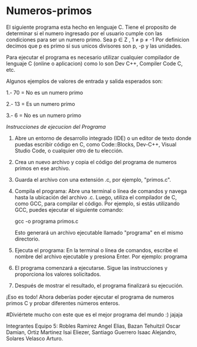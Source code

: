 # Numeros-primos
El siguiente programa esta hecho en lenguaje C. Tiene el proposito de determinar si el numero ingresado por el usuario cumple con las condiciones para ser un numero primo.
Sea p ∈ Z , 1 ≠ p ≠ -1
Por definicion decimos que p es primo si sus unicos divisores son p, -p y las unidades.

Para ejecutar el programa es necesario utilizar cualquier compilador de lenguaje C (online o aplicacion) como lo son Dev C++, Compiler Code C, etc.

Algunos ejemplos de valores de entrada y salida esperados son:

1.- 70 = No es un numero primo

2.- 13 = Es un numero primo

3.- 6 = No es un numero primo 

*Instrucciones de ejecucion del Programa*

1. Abre un entorno de desarrollo integrado (IDE) o un editor de texto donde puedas escribir código en C, como Code::Blocks, Dev-C++, Visual Studio Code, o cualquier otro de tu elección.

2. Crea un nuevo archivo y copia el código del programa de numeros primos en ese archivo.

3. Guarda el archivo con una extensión .c, por ejemplo, "primos.c".

4. Compila el programa: Abre una terminal o línea de comandos y navega hasta la ubicación del archivo .c. Luego, utiliza el compilador de C, como GCC, para compilar el código. Por ejemplo, si estás utilizando GCC, puedes ejecutar el siguiente comando:

   gcc -o programa primos.c

   Esto generará un archivo ejecutable llamado "programa" en el mismo directorio.

5. Ejecuta el programa: En la terminal o línea de comandos, escribe el nombre del archivo ejecutable y presiona Enter. Por ejemplo: programa

6. El programa comenzará a ejecutarse. Sigue las instrucciones y proporciona los valores solicitados.

7. Después de mostrar el resultado, el programa finalizará su ejecución.

¡Eso es todo! Ahora deberías poder ejecutar el programa de numeros primos C y probar diferentes números enteros.

#Diviértete mucho con este que es el mejor programa del mundo :) jajaja

Integrantes Equipo 5: Robles Ramirez Angel Elias, Bazan Tehuitzil Oscar Damian, Ortiz Martinez Isai Eliezer, Santiago Guerrero Isaac Alejandro, Solares Velasco Arturo.


